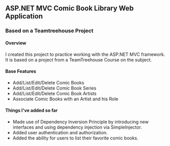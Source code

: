 ## ASP.NET MVC Comic Book Library Web Application

### Based on a Teamtreehouse Project

#### Overview

I created this project to practice working with the ASP.NET MVC framework. It is based on a project
from a TeamTreehouse Course on the subject.

#### Base Features

* Add/List/Edit/Delete Comic Books
* Add/List/Edit/Delete Comic Book Series
* Add/List/Edit/Delete Comic Book Artists
* Associate Comic Books with an Artist and his Role

#### Things I've added so far

* Made use of Dependency Inversion Principle by introducing new interfaces and using dependency injection via SimpleInjector.
* Added user authentication and authorization.
* Added the ability for users to list their favorite comic books. 